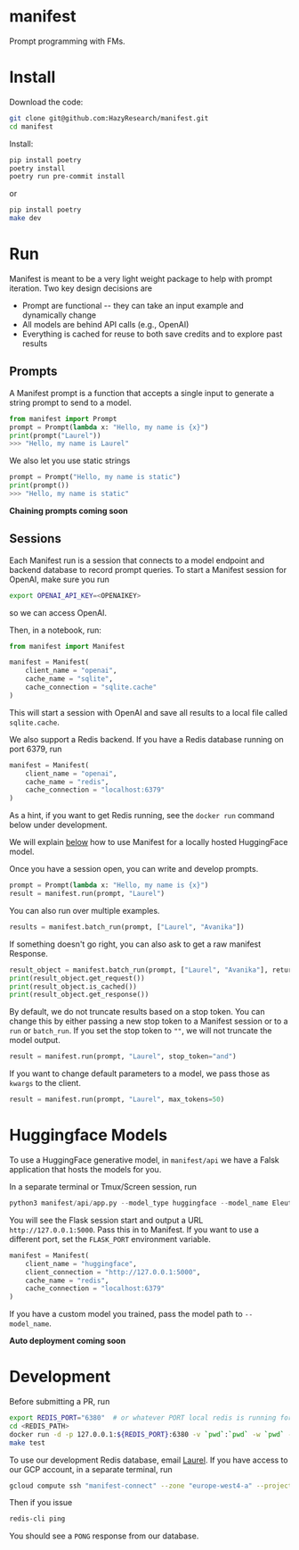 # manifest
Prompt programming with FMs.

# Install
Download the code:
```bash
git clone git@github.com:HazyResearch/manifest.git
cd manifest
```

Install:
```bash
pip install poetry
poetry install
poetry run pre-commit install
```
or
```bash
pip install poetry
make dev
```
# Run
Manifest is meant to be a very light weight package to help with prompt iteration. Two key design decisions are

* Prompt are functional -- they can take an input example and dynamically change
* All models are behind API calls (e.g., OpenAI)
* Everything is cached for reuse to both save credits and to explore past results

## Prompts
A Manifest prompt is a function that accepts a single input to generate a string prompt to send to a model.
```python
from manifest import Prompt
prompt = Prompt(lambda x: "Hello, my name is {x}")
print(prompt("Laurel"))
>>> "Hello, my name is Laurel"
```
We also let you use static strings
```python
prompt = Prompt("Hello, my name is static")
print(prompt())
>>> "Hello, my name is static"
```

**Chaining prompts coming soon**

## Sessions

Each Manifest run is a session that connects to a model endpoint and backend database to record prompt queries. To start a Manifest session for OpenAI, make sure you run
```bash
export OPENAI_API_KEY=<OPENAIKEY>
```
so we can access OpenAI.

Then, in a notebook, run:
```python
from manifest import Manifest

manifest = Manifest(
    client_name = "openai",
    cache_name = "sqlite",
    cache_connection = "sqlite.cache"
)
```
This will start a session with OpenAI and save all results to a local file called `sqlite.cache`.

We also support a Redis backend. If you have a Redis database running on port 6379, run
```python
manifest = Manifest(
    client_name = "openai",
    cache_name = "redis",
    cache_connection = "localhost:6379"
)
```
As a hint, if you want to get Redis running, see the `docker run` command below under development.

We will explain [below](#huggingface-models) how to use Manifest for a locally hosted HuggingFace model.

Once you have a session open, you can write and develop prompts.

```python
prompt = Prompt(lambda x: "Hello, my name is {x}")
result = manifest.run(prompt, "Laurel")
```

You can also run over multiple examples.
```python
results = manifest.batch_run(prompt, ["Laurel", "Avanika"])
```

If something doesn't go right, you can also ask to get a raw manifest Response.
```python
result_object = manifest.batch_run(prompt, ["Laurel", "Avanika"], return_response=True)
print(result_object.get_request())
print(result_object.is_cached())
print(result_object.get_response())
```

By default, we do not truncate results based on a stop token. You can change this by either passing a new stop token to a Manifest session or to a `run` or `batch_run`. If you set the stop token to `""`, we will not truncate the model output.
```python
result = manifest.run(prompt, "Laurel", stop_token="and")
```

If you want to change default parameters to a model, we pass those as `kwargs` to the client.
```python
result = manifest.run(prompt, "Laurel", max_tokens=50)
```
# Huggingface Models
To use a HuggingFace generative model, in `manifest/api` we have a Falsk application that hosts the models for you.

In a separate terminal or Tmux/Screen session, run
```python
python3 manifest/api/app.py --model_type huggingface --model_name EleutherAI/gpt-j-6B --device 0
```
You will see the Flask session start and output a URL `http://127.0.0.1:5000`. Pass this in to Manifest. If you want to use a different port, set the `FLASK_PORT` environment variable.

```python
manifest = Manifest(
    client_name = "huggingface",
    client_connection = "http://127.0.0.1:5000",
    cache_name = "redis",
    cache_connection = "localhost:6379"
)
```

If you have a custom model you trained, pass the model path to `--model_name`.

**Auto deployment coming soon**

# Development
Before submitting a PR, run
```bash
export REDIS_PORT="6380"  # or whatever PORT local redis is running for those tests
cd <REDIS_PATH>
docker run -d -p 127.0.0.1:${REDIS_PORT}:6380 -v `pwd`:`pwd` -w `pwd` --name manifest_redis_test redis
make test
```

To use our development Redis database, email [Laurel](lorr1@cs.stanford.edu). If you have access to our GCP account, in a separate terminal, run
```bash
gcloud compute ssh "manifest-connect" --zone "europe-west4-a" --project "hai-gcp-head-models" -- -N -L 6379:10.152.93.107:6379
```

Then if you issue
```bash
redis-cli ping
```
You should see a `PONG` response from our database.
